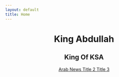 ```yaml
---
layout: default
title: Home
---
```


<header>
<h1>King Abdullah</h1>
<h2 font color="white"> King Of KSA</h2>
<nav>
<a href="https://www.arabnews.com/"> Arab News </a>
<a href="">  Title 2 </a>
<a href="">  Title 3 </a>
</nav>
</header>

